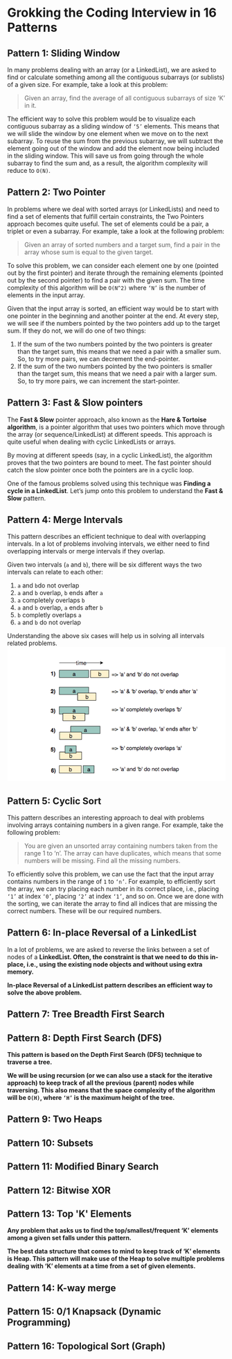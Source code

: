 # Grokking the Coding Interview in 16 Patterns

## Pattern 1: Sliding Window

In many problems dealing with an array (or a LinkedList), we are asked to find or calculate something among all the contiguous subarrays (or sublists) of a given size. For example, take a look at this problem:

> Given an array, find the average of all contiguous subarrays of size ‘K’ in it.

The efficient way to solve this problem would be to visualize each contiguous subarray as a sliding window of `‘5’` elements. This means that we will slide the window by one element when we move on to the next subarray. To reuse the sum from the previous subarray, we will subtract the element going out of the window and add the element now being included in the sliding window. This will save us from going through the whole subarray to find the sum and, as a result, the algorithm complexity will reduce to `O(N)`.

## Pattern 2: Two Pointer

In problems where we deal with sorted arrays (or LinkedLists) and need to find a set of elements that fulfill certain constraints, the Two Pointers approach becomes quite useful. The set of elements could be a pair, a triplet or even a subarray. For example, take a look at the following problem:

> Given an array of sorted numbers and a target sum, find a pair in the array whose sum is equal to the given target.

To solve this problem, we can consider each element one by one (pointed out by the first pointer) and iterate through the remaining elements (pointed out by the second pointer) to find a pair with the given sum. The time complexity of this algorithm will be `O(N^2)` where `‘N’` is the number of elements in the input array.

Given that the input array is sorted, an efficient way would be to start with one pointer in the beginning and another pointer at the end. At every step, we will see if the numbers pointed by the two pointers add up to the target sum. If they do not, we will do one of two things:
1. If the sum of the two numbers pointed by the two pointers is greater than the target sum, this means that we need a pair with a smaller sum. So, to try more pairs, we can decrement the end-pointer.
2. If the sum of the two numbers pointed by the two pointers is smaller than the target sum, this means that we need a pair with a larger sum. So, to try more pairs, we can increment the start-pointer.

## Pattern 3: Fast & Slow pointers

The <b>Fast & Slow</b> pointer approach, also known as the <b>Hare & Tortoise algorithm</b>, is a pointer algorithm that uses two pointers which move through the array (or sequence/LinkedList) at different speeds. This approach is quite useful when dealing with cyclic LinkedLists or arrays.

By moving at different speeds (say, in a cyclic LinkedList), the algorithm proves that the two pointers are bound to meet. The fast pointer should catch the slow pointer once both the pointers are in a cyclic loop.

One of the famous problems solved using this technique was <b>Finding a cycle in a LinkedList</b>. Let’s jump onto this problem to understand the <b>Fast & Slow</b> pattern.

## Pattern 4: Merge Intervals

This pattern describes an efficient technique to deal with overlapping intervals. In a lot of problems involving intervals, we either need to find overlapping intervals or merge intervals if they overlap.

Given two intervals (`a` and `b`), there will be six different ways the two intervals can relate to each other:
1. `a` and `b`do not overlap
2. `a` and `b` overlap, `b` ends after `a`
3. `a` completely overlaps `b`
4. `a` and `b` overlap, `a` ends after `b`
5. `b` completly overlaps `a`
6. `a` and `b` do not overlap

Understanding the above six cases will help us in solving all intervals related problems.
![](mergeintervals.png)

## Pattern 5: Cyclic Sort

This pattern describes an interesting approach to deal with problems involving arrays containing numbers in a given range. For example, take the following problem:

>You are given an unsorted array containing numbers taken from the range 1 to ‘n’. The array can have duplicates, which means that some numbers will be missing. Find all the missing numbers.

To efficiently solve this problem, we can use the fact that the input array contains numbers in the range of `1` to `‘n’`. 
For example, to efficiently sort the array, we can try placing each number in its correct place, i.e., placing `‘1’` at index `‘0’`, placing `‘2’` at index `‘1’`, and so on. Once we are done with the sorting, we can iterate the array to find all indices that are missing the correct numbers. These will be our required numbers.

## Pattern 6: In-place Reversal of a LinkedList

In a lot of problems, we are asked to reverse the links between a set of nodes of a <b>LinkedList. Often, the constraint is that we need to do this in-place, i.e., using the existing node objects and without using extra memory.

<b>In-place Reversal of a LinkedList pattern</b> describes an efficient way to solve the above problem.

## Pattern 7: Tree Breadth First Search

## Pattern 8: Depth First Search (DFS)

This pattern is based on the <b>Depth First Search (DFS)</b> technique to traverse a tree.

We will be using recursion (or we can also use a stack for the iterative approach) to keep track of all the previous (parent) nodes while traversing. This also means that the space complexity of the algorithm will be `O(H)`, where `‘H’` is the maximum height of the tree.

## Pattern 9: Two Heaps

## Pattern 10: Subsets

## Pattern 11: Modified Binary Search

## Pattern 12: Bitwise XOR

## Pattern 13: Top 'K' Elements

Any problem that asks us to find the top/smallest/frequent ‘K’ elements among a given set falls under this pattern.

The best data structure that comes to mind to keep track of ‘K’ elements is Heap. This pattern will make use of the Heap to solve multiple problems dealing with ‘K’ elements at a time from a set of given elements.

## Pattern 14: K-way merge

## Pattern 15: 0/1 Knapsack (Dynamic Programming)

## Pattern 16: Topological Sort (Graph)
